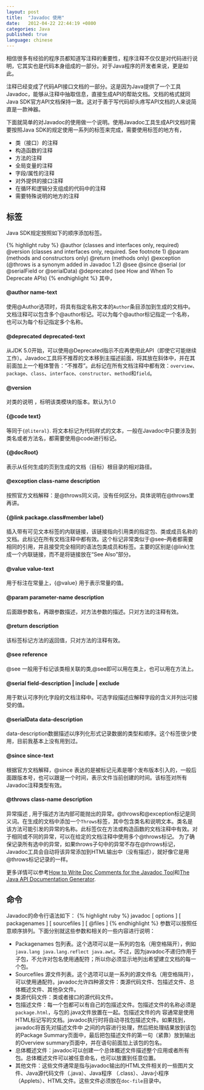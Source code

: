 ```yaml
---
layout: post
title:  "Javadoc 使用"
date:   2012-04-22 22:44:19 +0800
categories: Java
published: true
language: chinese
---
```

相信很多有经验的程序员都知道写注释的重要性，程序注释不仅仅是对代码进行说明，它其实也是代码本身组成的一部分。对于Java程序的开发者来说，更是如此。

注释已经变成了代码API接口文档的一部分。这是因为Java提供了一个工具Javadoc，能够从注释中抽取信息，直接生成API的帮助文档。文档的格式就同Java SDK官方API文档保持一致。这对于善于写代码却头疼写API文档的人来说简直是一款神器。

下面就简单的对Javadoc的使用做一个说明。使用Javadoc工具生成API文档时需要按照Java SDK的规定使用一系列的标签来完成，需要使用标签的地方有，

+ 类（接口）的注释
+ 构造函数的注释
+ 方法的注释
+ 全局变量的注释
+ 字段/属性的注释
+ 对外提供的接口注释
+ 在循环和逻辑分支组成的代码中的注释
+ 需要特殊说明的地方的注释


## 标签
Java SDK规定按照如下的顺序添加标签。

{% highlight ruby %}
@author (classes and interfaces only, required)
@version (classes and interfaces only, required. See footnote 1)
@param (methods and constructors only)
@return (methods only)
@exception (@throws is a synonym added in Javadoc 1.2)
@see
@since
@serial (or @serialField or @serialData)
@deprecated (see How and When To Deprecate APIs)
{% endhighlight %}
其中，

#### @author name-text
使用@Author选项时，将具有指定名称文本的`Author`条目添加到生成的文档中。文档注释可以包含多个@author标记。可以为每个@author标记指定一个名称，也可以为每个标记指定多个名称。
#### @deprecated deprecated-text
从JDK 5.0开始，可以使用@Deprecated指示不应再使用此API（即使它可能继续工作）。Javadoc工具将不推荐的文本移到主描述前面，将其放在斜体中，并在其前面加上一个粗体警告：“不推荐”。此标记在所有文档注释中都有效：`overview`、`package`、`class`、`interface`、`constructor`、`method`和`field`。 
#### @version
对类的说明 ，标明该类模块的版本。默认为1.0
#### {@code  text}
等同于<code>{@literal}</code>. 将文本标记为代码样式的文本，一般在Javadoc中只要涉及到类名或者方法名，都需要使用@code进行标记。
#### {@docRoot}
表示从任何生成的页到生成的文档（目标）根目录的相对路径。
#### @exception  class-name  description
按照官方文档解释：是@throws同义词，没有任何区分。具体说明在@throws里再讲。
#### {@link  package.class#member  label}
插入带有可见文本标签的内联链接，该链接指向引用类的指定包、类或成员名称的文档。此标记在所有文档注释中都有效。这个标记非常类似于@see–两者都需要相同的引用，并且接受完全相同的语法包类成员和标签。主要的区别是{@link}生成一个内联链接，而不是将链接放在“See Also”部分。
#### @value value-text
用于标注在常量上，{@value} 用于表示常量的值。
#### @param  parameter-name description
后面跟参数名，再跟参数描述，对方法参数的描述。只对方法的注释有效。
#### @return  description
该标签标记方法的返回值，只对方法的注释有效。
#### @see  reference
@see 一般用于标记该类相关联的类,@see即可以用在类上，也可以用在方法上。
#### @serial  field-description | include | exclude
用于默认可序列化字段的文档注释中。可选字段描述应解释字段的含义并列出可接受的值。
#### @serialData  data-description
data-description数据描述以序列化形式记录数据的类型和顺序。这个标签很少使用，目前我基本上没有用到过。
#### @since  since-text
根据官方文档解释，@since 表达的是被标记元素是哪个发布版本引入的，一般后面跟版本号，也可以跟是一个时间，表示文件当前创建的时间。该标签对所有Javadoc注释类型有效。
#### @throws  class-name  description
异常描述 , 用于描述方法内部可能抛出的异常。@throws和@exception标记是同义词。在生成的文档中添加一个`Throws`标签，其中包含类名和说明文本。类名是该方法可能引发的异常的名称。此标签仅在方法或构造函数的文档注释中有效。对于相同或不同的异常，可以在给定的文档注释中使用多个@throws标记。
为了确保记录所有选中的异常，如果throws子句中的异常不存在@throws标记，Javadoc工具会自动将该异常添加到HTML输出中（没有描述），就好像它是用@throws标记记录的一样。

更多详情可以参考[How to Write Doc Comments for the Javadoc Tool](https://www.oracle.com/technical-resources/articles/java/javadoc-tool.html)和[The Java API Documentation Generator](https://docs.oracle.com/javase/7/docs/technotes/tools/windows/javadoc.html#author).

## 命令
Javadoc的命令行语法如下：
{% highlight ruby %}
    javadoc [ options ] [ packagenames ] [ sourcefiles ] [ @files ]
{% endhighlight %}
参数可以按照任意顺序排列。下面分别就这些参数和相关的一些内容进行说明：
+ Packagenames 包列表。这个选项可以是一系列的包名（用空格隔开），例如`java.lang java.lang.reflect java.awt`。不过，因为javadoc不递归作用于子包，不允许对包名使用通配符；所以你必须显示地列出希望建立文档的每一个包。
+ Sourcefiles 源文件列表。这个选项可以是一系列的源文件名（用空格隔开），可以使用通配符。javadoc允许四种源文件：类源代码文件、包描述文件、总体概述文件、其他杂文件。
+ 类源代码文件：类或者接口的源代码文件。
+ 包描述文件：每一个包都可以有自己的包描述文件。包描述文件的名称必须是`package.html`，与包的.java文件放置在一起。包描述文件的内 容通常是使用HTML标记写的文档。javadoc执行时将自动寻找包描述文件。如果找到，javadoc将首先对描述文件中<body> </body>之间的内容进行处理，然后把处理结果放到该包的Package Summary页面中，最后把包描述文件的第一句（紧靠<body>）放到输出的Overview summary页面中，并在语句前面加上该包的包名。
+  总体概述文件：javadoc可以创建一个总体概述文件描述整个应用或者所有包。总体概述文件可以被任意命名，也可以放置到任意位置。
+  其他文件：这些文件通常是指与javadoc输出的HTML文件相关的一些图片文件、Java源代码文件（.java）、Java程序 （.class）、Java小程序（Applets）、HTML文件。这些文件必须放在`doc-file`目录中。